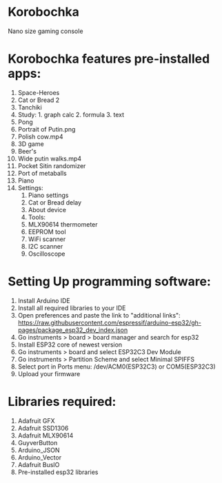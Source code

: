 # Korobochka
Nano size gaming console

# Korobochka features pre-installed apps:
  1. Space-Heroes
  2. Cat or Bread 2
  3. Tanchiki
  5. Study:
    1. graph calc
    2. formula
    3. text
  6. Pong
  7. Portrait of Putin.png
  8. Polish cow.mp4
  9. 3D game
  10. Beer's
  11. Wide putin walks.mp4
  12. Pocket Sitin randomizer
  13. Port of metaballs
  14. Piano
  15. Settings:
      1. Piano settings
      2. Cat or Bread delay
      3. About device
      4. Tools:
        1. MLX90614 thermometer
        2. EEPROM tool
        3. WiFi scanner
        4. I2C scanner
        5. Oscilloscope

# Setting Up programming software:

  1. Install Arduino IDE
  2. Install all required libraries to your IDE
  3. Open preferences and paste the link to "additional links":
    https://raw.githubusercontent.com/espressif/arduino-esp32/gh-pages/package_esp32_dev_index.json
  4. Go instruments > board > board manager and search for esp32
  5. Install ESP32 core of newest version
  6. Go instruments > board and select ESP32C3 Dev Module
  7. Go instruments > Partition Scheme and select Minimal SPIFFS
  8. Select port in Ports menu: /dev/ACM0(ESP32C3) or COM5(ESP32C3)
  9. Upload your firmware

# Libraries required:
  1. Adafruit GFX
  2. Adafruit SSD1306
  3. Adafruit MLX90614
  4. GuyverButton
  5. Arduino_JSON
  6. Arduino_Vector
  7. Adafruit BusIO
  8. Pre-installed esp32 libraries
